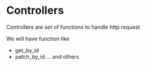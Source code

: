 # Controllers

Controllers are set of functions to handle http request

We will have function like
- get_by_id
- patch_by_id
...
and others
